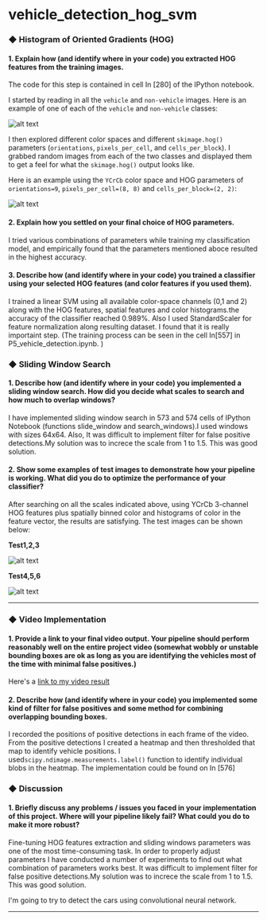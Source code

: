 # vehicle_detection_hog_svm


### ◆ Histogram of Oriented Gradients (HOG)
#### 1. Explain how (and identify where in your code) you extracted HOG features from the training images.

The code for this step is contained in cell In [280] of the IPython notebook.

I started by reading in all the `vehicle` and `non-vehicle` images.  Here is an example of one of each of the `vehicle` and `non-vehicle` classes:

![alt text][image1]

I then explored different color spaces and different `skimage.hog()` parameters (`orientations`, `pixels_per_cell`, and `cells_per_block`).  I grabbed random images from each of the two classes and displayed them to get a feel for what the `skimage.hog()` output looks like.

Here is an example using the `YCrCb` color space and HOG parameters of `orientations=9`, `pixels_per_cell=(8, 8)` and `cells_per_block=(2, 2)`:


![alt text][image2]

#### 2. Explain how you settled on your final choice of HOG parameters.

I tried various combinations of parameters while training my classification model, and empirically found that the parameters mentioned aboce resulted in the highest accuracy.

#### 3. Describe how (and identify where in your code) you trained a classifier using your selected HOG features (and color features if you used them).

I trained a linear SVM using all available color-space channels (0,1 and 2) along with the HOG features, spatial features and color histograms.the accuracy of the classifier reached 0.989%. Also I used StandardScaler for feature normalization along resulting dataset. I found that it is really importaint step.
(The training process can be seen in the cell In[557] in P5_vehicle_detection.ipynb. )


### ◆ Sliding Window Search
#### 1. Describe how (and identify where in your code) you implemented a sliding window search.  How did you decide what scales to search and how much to overlap windows?

I have implemented sliding window search in 573 and 574 cells of IPython Notebook (functions slide_window and search_windows).I used windows with sizes 64x64. Also, It was difficult to implement filter for false positive detections.My solution was to increce the scale from 1 to 1.5. This was good solution.

#### 2. Show some examples of test images to demonstrate how your pipeline is working.  What did you do to optimize the performance of your classifier?

After searching on all the scales indicated above, using YCrCb 3-channel HOG features plus spatially binned color and histograms of color in the feature vector, the results are satisfying. The test images can be shown below:

**Test1,2,3**

![alt text][image4]

**Test4,5,6**

![alt text][image5]



---

### ◆ Video Implementation

#### 1. Provide a link to your final video output.  Your pipeline should perform reasonably well on the entire project video (somewhat wobbly or unstable bounding boxes are ok as long as you are identifying the vehicles most of the time with minimal false positives.)
Here's a [link to my video result](./project_video.mp4)


#### 2. Describe how (and identify where in your code) you implemented some kind of filter for false positives and some method for combining overlapping bounding boxes.

I recorded the positions of positive detections in each frame of the video. From the positive detections I created a heatmap and then thresholded that map to identify vehicle positions. I used`scipy.ndimage.measurements.label()` function to identify individual blobs in the heatmap. The implementation could be found on In [576]


### ◆ Discussion
#### 1. Briefly discuss any problems / issues you faced in your implementation of this project.  Where will your pipeline likely fail?  What could you do to make it more robust?

Fine-tuning HOG features extraction and sliding windows parameters was one of the most time-consuming task. In order to properly adjust parameters I have conducted a number of experiments to find out what combination of parameters works best. It was difficult to implement filter for false positive detections.My solution was to increce the scale from 1 to 1.5. This was good solution.

I'm going to try to detect the cars using convolutional neural network.



[//]: # (Image References)
[image1]: ./project_images/car_notcar.png
[image2]: ./project_images/hog.png
[image3]: ./examples/sliding_windows.jpg
[image4]: ./project_images/test123_output.png
[image5]: ./project_images/test456_output.png
[video1]: ./project_output.mp4

-----------
